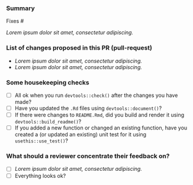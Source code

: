 <!--
Please complete the following sections when you submit your pull request. You are encouraged to keep this top level comment box updated as you develop and respond to reviews. Note that text within html comment tags will not be rendered.
-->
### Summary

<!-- Describe the problem you're trying to fix in this pull request. Please reference any related issue and use fixes/close to automatically close them, if pertinent. For example: "Fixes #58", or "Addresses (but does not close) #238". -->

Fixes #<NUM>

*Lorem ipsum dolor sit amet, consectetur adipiscing.*

### List of changes proposed in this PR (pull-request)

<!-- We suggest using bullets and filled checkboxes [x] here -->

* *Lorem ipsum dolor sit amet, consectetur adipiscing.*
* *Lorem ipsum dolor sit amet, consectetur adipiscing.*

### Some housekeeping checks

- [ ] All ok when you run `devtools::check()` after the changes you have made?
- [ ] Have you updated the `.Rd` files using `devtools::document()`?
- [ ] If there were changes to `README.Rmd`, did you build and render it using `devtools::build_readme()`?
- [ ] If you added a new function or changed an existing function, have you created a (or updated an existing) unit test for it using `usethis::use_test()`?

### What should a reviewer concentrate their feedback on?

<!-- This section is particularly useful if you have a pull request that is still in development. You can guide the reviews to focus on the parts that are ready for their comments. We suggest using bullets and filled checkboxes [x] here -->

- [ ] *Lorem ipsum dolor sit amet, consectetur adipiscing.*
- [ ] Everything looks ok?
